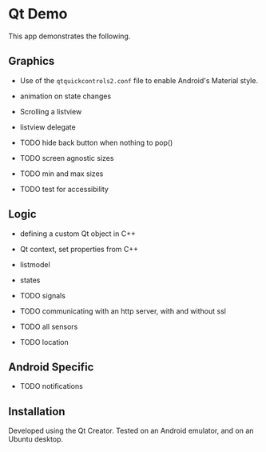 # Qt Demo
This app demonstrates the following.

## Graphics
- Use of the `qtquickcontrols2.conf` file to enable Android's Material style.
- animation on state changes
- Scrolling a listview
- listview delegate

- TODO hide back button when nothing to pop()
- TODO screen agnostic sizes
- TODO min and max sizes
- TODO test for accessibility 

## Logic
- defining a custom Qt object in C++
- Qt context, set properties from C++
- listmodel
- states

- TODO signals
- TODO communicating with an http server, with and without ssl
- TODO all sensors
- TODO location

## Android Specific
- TODO notifications

## Installation
Developed using the Qt Creator.
Tested on an Android emulator, and on an Ubuntu desktop.
